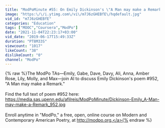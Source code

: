 ```yaml
---
title: "ModPoMinute #55: On Emily Dickinson's \"A Man may make a Remark,\" with the ModPo TAs"
image: "https:\/\/i.ytimg.com\/vi\/m7J6zGHEBfE\/hqdefault.jpg"
vid_id: "m7J6zGHEBfE"
categories: "Education"
tags: ["MOOC","Coursera","ModPo"]
date: "2021-11-04T22:23:17+03:00"
vid_date: "2019-06-17T15:49:33Z"
duration: "PT8M33S"
viewcount: "1017"
likeCount: "38"
dislikeCount: "0"
channel: "ModPo"
---
```

{% raw %}The ModPo TAs—Emily, Gabe, Dave, Davy, Ali, Anna, Amber Rose, Lily, Molly, and Max—join Al to discuss Emily Dickinson's poem #952, &quot;A Man may make a Remark.&quot;<br /><br />Find the full text of poem #952 here: <a rel="nofollow" target="blank" href="https://media.sas.upenn.edu/afilreis/ModPoMinute/Dickinson-Emily_A-Man-may-make-a-Remark_952.jpg">https://media.sas.upenn.edu/afilreis/ModPoMinute/Dickinson-Emily_A-Man-may-make-a-Remark_952.jpg</a><br /><br />Enroll anytime in &quot;ModPo,&quot; a free, open, online course on Modern and Contemporary American Poetry, at <a rel="nofollow" target="blank" href="http://modpo.org.">http://modpo.org.</a>{% endraw %}
